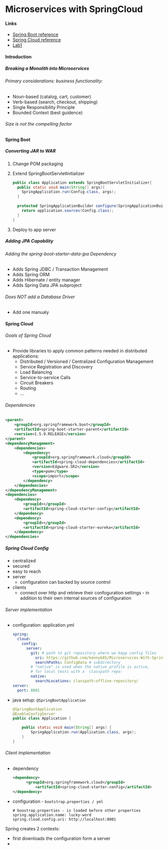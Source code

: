 # Microservices with SpringCloud

#### Links

- [Spring Boot reference](https://docs.spring.io/spring-boot/docs/current-SNAPSHOT/reference/htmlsingle/)
- [Spring Cloud reference](http://projects.spring.io/spring-cloud/docs/1.0.1/spring-cloud.html)
- [Lab1](https://github.com/kennyk65/Microservices-With-Spring-Student-Files/blob/master/LabInstructions/Lab%201.md#lab-1---spring-boot)

#### Introduction

##### Breaking a Monolith into Microservices

###### Primary considerations: business functionality:

- Noun-based (catalog, cart, customer)
- Verb-based (search, checkout, shipping)
- Single Responsibility Principle
- Bounded Context (best guidence)

###### Size is not the compelling factor

#### Spring Boot

##### Converting JAR to WAR

1. Change POM packaging

2. Extend SpringBootServletInitializer

   ```java
   public class Application extends SpringBootServletInitializer{
     public static void main(String[] args){
       SpringApplication.run(Config.class, args);
     }
     
     protected SpringApplicationBuilder configure(SpringApplicationBuilder application){
       return application.sources(Config.class);
     }
   } 
   ```

3. Deploy to app server

##### Adding JPA Capability

###### Adding the spring-boot-starter-data-jpa Dependency

- Adds Spring JDBC / Transaction Management
- Adds Spring ORM
- Adds Hibernate / entity manager
- Adds Spring Data JPA subproject

###### Does NOT add a Database Driver

- Add one manualy

#### Spring Cloud

###### Goals of Spring Cloud

- Provide libraries to apply common patterns needed in distributed applications:
  - Distributed / Versioned / Centralized Configuration Management
  - Service Registration and Discovery
  - Load Balancing
  - Service-to-service Calls
  - Circuit Breakers
  - Routing
  - ...

###### Dependencies

```xml
<parent>
    <groupId>org.springframework.boot</groupId>
    <artifactId>spring-boot-starter-parent</artifactId>
    <version>1.5.9.RELEASE</version>
</parent>
<dependencyManagement>
    <dependencies>
        <dependency>
            <groupId>org.springframework.cloud</groupId>
            <artifactId>spring-cloud-dependencies</artifactId>
            <version>Edgware.SR2</version>
            <type>pom</type>
            <scope>import</scope>
        </dependency>
    </dependencies>
</dependencyManagement>
<dependencies>
    <dependency>
        <groupId></groupId>
        <artifactId>spring-cloud-starter-config</artifactId>
    </dependency>
    <dependency>
        <groupId></groupId>
        <artifactId>spring-cloud-starter-eureka</artifactId>
    </dependency>
</dependencies>
```

##### Spring Cloud Config

- centralized 
- secured
- easy to reach
- server
  - configuration can backed by source control
- clients 
  - connect over http and retrieve their confoguration settings - in addition to their own internal sources of configuration

###### Server implementation

- configuration: application.yml

  ```yaml
  spring:
    cloud:
      config:
        server:
          git: # path to git repository where we kepp config files
            uri: https://github.com/kennyk65/Microservices-With-Spring-Student-Files
            searchPaths: ConfigData # subdirectory
          # "native" is used when the native profile is active,  
          # for local tests with a  classpath repo:
          native:
            searchLocations: classpath:offline-repository/
  server:
    port: 8001
  ```

- java setup: `@SpringBootApplication`

  ```java
  @SpringBootApplication
  @EnableConfigServer
  public class Application {

      public static void main(String[] args) {
          SpringApplication.run(Application.class, args);
      }
  }
  ```

###### Client implementation

- dependency

  ```xml
  <dependency>
      	<groupId>org.springframework.cloud</groupId>
        	<artifactId>spring-cloud-starter-config</artifactId>
  </dependency>
  ```

- configuration - `bootstrap.properties / yml`

  ```properties
  # boostrap.properties - is loaded before other properties
  spring.application.name: lucky-word
  spring.cloud.config.uri: http://localhost:8001
  ```

Spring creates 2 contexts:

- first downloads the configuration form a server
- ​